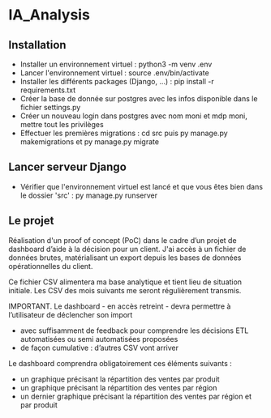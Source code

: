 # IA_Analysis

## Installation
- Installer un environnement virtuel : python3 -m venv .env
- Lancer l'environnement virtuel : source .env/bin/activate
- Installer les différents packages (Django, ...) : pip install -r requirements.txt
- Créer la base de donnée sur postgres avec les infos disponible dans le fichier settings.py
- Créer un nouveau login dans postgres avec nom moni et mdp moni, mettre tout les privilèges
- Effectuer les premières migrations : cd src puis py manage.py makemigrations et py manage.py migrate

## Lancer serveur Django
- Vérifier que l'environnement virtuel est lancé et que vous êtes bien dans le dossier 'src' : py manage.py runserver

## Le projet
Réalisation d'un proof of concept (PoC) dans le cadre d’un projet de dashboard d’aide à la décision pour un client. J'ai accès à un fichier de données brutes, matérialisant un export depuis les bases de données opérationnelles du client.

Ce fichier CSV alimentera ma base analytique et tient lieu de situation initiale. Les CSV des mois suivants me seront régulièrement transmis.

IMPORTANT. Le dashboard - en accès retreint - devra permettre à l’utilisateur de déclencher son import

- avec suffisamment de feedback pour comprendre les décisions ETL automatisées ou semi automatisées proposées
- de façon cumulative : d’autres CSV vont arriver

Le dashboard comprendra obligatoirement ces éléments suivants :

- un graphique précisant la répartition des ventes par produit
- un graphique précisant la répartition des ventes par région
- un dernier graphique précisant la répartition des ventes par région et par produit
